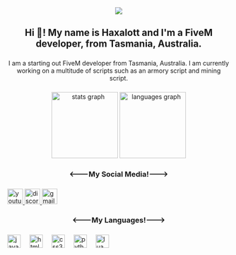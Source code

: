 <div align="center">
  <img src="https://profile-counter.glitch.me/jcwaz/count.svg?"  />
</div>

###

<h2 align="center">Hi 👋! My name is Haxalott and I'm a FiveM developer, from Tasmania, Australia.</h2>

###

<p align="center">I am a starting out FiveM developer from Tasmania, Australia. I am currently working on a multitude of scripts such as an armory script and mining script.</p>

###

<div align="center">
  <img src="https://github-readme-stats.vercel.app/api?username=Haxalott&hide_title=false&hide_rank=false&show_icons=true&include_all_commits=true&count_private=true&disable_animations=false&theme=dracula&locale=en&hide_border=false" height="150" alt="stats graph"  />
  <img src="https://github-readme-stats.vercel.app/api/top-langs?username=Haxalott&locale=en&hide_title=false&layout=compact&card_width=320&langs_count=5&theme=dracula&hide_border=false" height="150" alt="languages graph"  />
</div>

###

<h3 align="center"><---My Social Media!---></h3>

###

<div align="left">
  <a href="https://www.youtube.com/channel/UCUns3Qiy2yqS_DOAJmiXpKg" target="_blank">
    <img src="https://img.shields.io/static/v1?message=My%20Youtube%20CHannel&logo=youtube&label=&color=FF0000&logoColor=white&labelColor=&style=for-the-badge" height="35" alt="youtube logo"  />
  </a>
  <a href="https://discord.gg/JJjADNnu6B" target="_blank">
    <img src="https://img.shields.io/static/v1?message=My%20Discord%20Server&logo=discord&label=&color=7289DA&logoColor=white&labelColor=&style=for-the-badge" height="35" alt="discord logo"  />
  </a>
  <a href="haxalottdevelopments@gmail.com" target="_blank">
    <img src="https://img.shields.io/static/v1?message=My%20Email&logo=gmail&label=&color=D14836&logoColor=white&labelColor=&style=for-the-badge" height="35" alt="gmail logo"  />
  </a>
</div>

###

<h3 align="center"><---My Languages!---></h3>

###

<div align="left">
  <img src="https://cdn.jsdelivr.net/gh/devicons/devicon/icons/javascript/javascript-original.svg" height="30" alt="javascript logo"  />
  <img width="12" />
  <img src="https://cdn.jsdelivr.net/gh/devicons/devicon/icons/html5/html5-original.svg" height="30" alt="html5 logo"  />
  <img width="12" />
  <img src="https://cdn.jsdelivr.net/gh/devicons/devicon/icons/css3/css3-original.svg" height="30" alt="css3 logo"  />
  <img width="12" />
  <img src="https://cdn.jsdelivr.net/gh/devicons/devicon/icons/python/python-original.svg" height="30" alt="python logo"  />
  <img width="12" />
  <img src="https://cdn.jsdelivr.net/gh/devicons/devicon/icons/lua/lua-original.svg" height="30" alt="lua logo"  />
</div>

###


###
